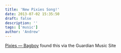 ```yaml
---
title: 'New Pixies Song!'
date: 2013-07-02 15:35:50
draft: false
description: ''
tags: ['music']
author: 'Andrew'
---
```


[Pixies — Bagboy](http://www.guardian.co.uk/music/musicblog/2013/jul/01/new-music-pixies-bagboy) found this via the Guardian Music Site
